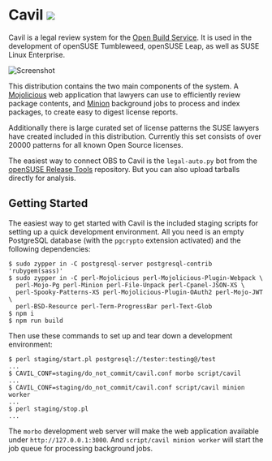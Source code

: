 # Cavil [![](https://github.com/openSUSE/cavil/workflows/linux/badge.svg)](https://github.com/openSUSE/cavil/actions)

  Cavil is a legal review system for the [Open Build Service](https://openbuildservice.org). It is used in the
  development of openSUSE Tumbleweed, openSUSE Leap, as well as SUSE Linux Enterprise.

![Screenshot](https://raw.github.com/openSUSE/cavil/master/examples/report.png?raw=true)

  This distribution contains the two main components of the system. A [Mojolicious](https://mojolicious.org) web
  application that lawyers can use to efficiently review package contents, and [Minion](https://metacpan.org/pod/Minion)
  background jobs to process and index packages, to create easy to digest license reports.

  Additionally there is large curated set of license patterns the SUSE lawyers have created included in this
  distribution. Currently this set consists of over 20000 patterns for all known Open Source licenses.

  The easiest way to connect OBS to Cavil is the `legal-auto.py` bot from the
  [openSUSE Release Tools](https://github.com/openSUSE/openSUSE-release-tools) repository. But you can also upload
  tarballs directly for analysis.

## Getting Started

  The easiest way to get started with Cavil is the included staging scripts for setting up a quick development
  environment. All you need is an empty PostgreSQL database (with the `pgcrypto` extension activated) and the following
  dependencies:

    $ sudo zypper in -C postgresql-server postgresql-contrib 'rubygem(sass)'
    $ sudo zypper in -C perl-Mojolicious perl-Mojolicious-Plugin-Webpack \
      perl-Mojo-Pg perl-Minion perl-File-Unpack perl-Cpanel-JSON-XS \
      perl-Spooky-Patterns-XS perl-Mojolicious-Plugin-OAuth2 perl-Mojo-JWT \
      perl-BSD-Resource perl-Term-ProgressBar perl-Text-Glob
    $ npm i
    $ npm run build

  Then use these commands to set up and tear down a development environment:

    $ perl staging/start.pl postgresql://tester:testing@/test
    ...
    $ CAVIL_CONF=staging/do_not_commit/cavil.conf morbo script/cavil
    ...
    $ CAVIL_CONF=staging/do_not_commit/cavil.conf script/cavil minion worker
    ...
    $ perl staging/stop.pl
    ...

  The `morbo` development web server will make the web application available under `http://127.0.0.1:3000`. And
  `script/cavil minion worker` will start the job queue for processing background jobs.
